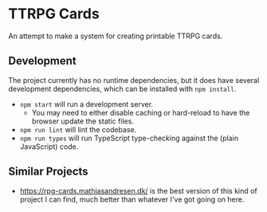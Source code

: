 # TTRPG Cards

An attempt to make a system for creating printable TTRPG cards.

## Development

The project currently has no runtime dependencies, but it does have several development dependencies, which can be installed with `npm install`.

- `npm start` will run a development server.
  - You may need to either disable caching or hard-reload to have the browser update the static files.
- `npm run lint` will lint the codebase.
- `npm run types` will run TypeScript type-checking against the (plain JavaScript) code.

## Similar Projects

- https://rpg-cards.mathiasandresen.dk/ is the best version of this kind of project I can find, much better than whatever I've got going on here.
